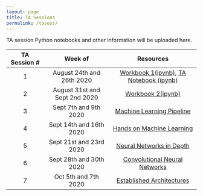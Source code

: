 ```yaml
---
layout: page
title: TA Sessions
permalink: /tasess/
---
```


TA session Python notebooks and other information will be uploaded here. 

| TA Session #                       | Week of         |  Resources             
|:---------------------------:|:------------:|:-------------------:
|1 |August 24th and 26th 2020 | [Workbook 1(ipynb)](/data/Lab1_workbook.ipynb), [TA Notebook (ipynb)](/data/TA_session_week_2.ipynb)
|2 |August 31st and Sept 2nd 2020 | [Workbook 2(ipynb)](/data/BME548L_lab2.ipynb)
|3 |Sept 7th and 9th 2020 | [Machine Learning Pipeline](/tasess/ml_pipeline_F20.pdf)
|4 |Sept 14th and 16th 2020| [Hands on Machine Learning](/data/BME_548L_Lab4.ipynb)
|5 |Sept 21st and 23rd 2020| [Neural Networks in Depth](/tasess/BME_548L_Lab5.ipynb)
|6 |Sept 28th and 30th 2020| [Convolutional Neural Networks](/data/BME_548L_lab6.ipynb)
|7 |Oct 5th and 7th 2020| [Established Architectures](/data/BME_548L_lab_7.ipynb)

<!--
| TA Session #                       | Week of         |  Resources             
|:---------------------------:|:------------:|:-------------------:
|1-2|27 January and 3 February 2020|[Notebook 1(ipynb)](/tasess/TAsess1and2.ipynb), [Notebook 2(ipynb)](/tasess/ClassesInPython.ipynb)
|3|10 February 2020|[Slides](/tasess/MachineLearningPipeline.pdf)
|6|14 October 2019| [Notebook (ipynb)](/tasess/keras_intro_TA_session.ipynb)
|7|21 October 2019| [Notebook (ipynb)](/tasess/TAsessoct21.ipynb)
|8|28 October 2019| [Notebook (ipynb)](/tasess/low_level_ta_sess.ipynb)
|9|07 November 2019| [Notebook (ipynb)](/tasess/Comparing_incoherent_vs_coherent_imaging.ipynb)
-->
